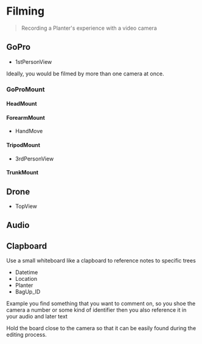 # Filming

> Recording a Planter's experience with a video camera

## GoPro

- 1stPersonView

Ideally, you would be filmed by more than one camera at once.

### GoProMount

#### HeadMount

#### ForearmMount

- HandMove

#### TripodMount

- 3rdPersonView

#### TrunkMount

## Drone

- TopView

## Audio

## Clapboard

Use a small whiteboard like a clapboard to reference notes to specific trees

- Datetime
- Location
- Planter
- BagUp_ID

Example you find something that you want to comment on, so you shoe the camera a number or some kind of identifier then you also reference it in your audio and later text

Hold the board close to the camera so that it can be easily found during the editing process.
